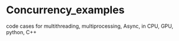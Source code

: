 # Concurrency_examples
code cases for multithreading, multiprocessing, Async, in CPU, GPU, python, C++
